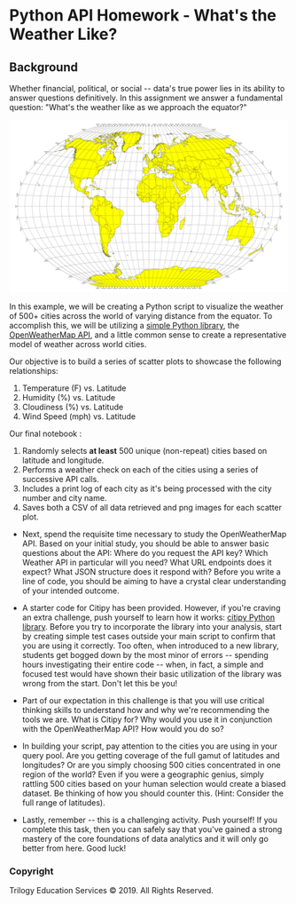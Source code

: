 # Python API Homework - What's the Weather Like?

## Background

Whether financial, political, or social -- data's true power lies in its ability to answer questions definitively. In this assignment we answer a fundamental question: "What's the weather like as we approach the equator?"

![Equator](Images/equatorsign.png)

In this example, we will be creating a Python script to visualize the weather of 500+ cities across the world of varying distance from the equator. To accomplish this, we will be utilizing a [simple Python library](https://pypi.python.org/pypi/citipy), the [OpenWeatherMap API](https://openweathermap.org/api), and a little common sense to create a representative model of weather across world cities.

Our objective is to build a series of scatter plots to showcase the following relationships:

1. Temperature (F) vs. Latitude
2. Humidity (%) vs. Latitude
3. Cloudiness (%) vs. Latitude
4. Wind Speed (mph) vs. Latitude

Our final notebook :

1. Randomly selects **at least** 500 unique (non-repeat) cities based on latitude and longitude.
2. Performs a weather check on each of the cities using a series of successive API calls.
3. Includes a print log of each city as it's being processed with the city number and city name.
4. Saves both a CSV of all data retrieved and png images for each scatter plot.














* Next, spend the requisite time necessary to study the OpenWeatherMap API. Based on your initial study, you should be able to answer  basic questions about the API: Where do you request the API key? Which Weather API in particular will you need? What URL endpoints does it expect? What JSON structure does it respond with? Before you write a line of code, you should be aiming to have a crystal clear understanding of your intended outcome.

* A starter code for Citipy has been provided. However, if you're craving an extra challenge, push yourself to learn how it works: [citipy Python library](https://pypi.python.org/pypi/citipy). Before you try to incorporate the library into your analysis, start by creating simple test cases outside your main script to confirm that you are using it correctly. Too often, when introduced to a new library, students get bogged down by the most minor of errors -- spending hours investigating their entire code -- when, in fact, a simple and focused test would have shown their basic utilization of the library was wrong from the start. Don't let this be you!

* Part of our expectation in this challenge is that you will use critical thinking skills to understand how and why we're recommending the tools we are. What is Citipy for? Why would you use it in conjunction with the OpenWeatherMap API? How would you do so?

* In building your script, pay attention to the cities you are using in your query pool. Are you getting coverage of the full gamut of latitudes and longitudes? Or are you simply choosing 500 cities concentrated in one region of the world? Even if you were a geographic genius, simply rattling 500 cities based on your human selection would create a biased dataset. Be thinking of how you should counter this. (Hint: Consider the full range of latitudes).

* Lastly, remember -- this is a challenging activity. Push yourself! If you complete this task, then you can safely say that you've gained a strong mastery of the core foundations of data analytics and it will only go better from here. Good luck!

### Copyright

Trilogy Education Services © 2019. All Rights Reserved.
